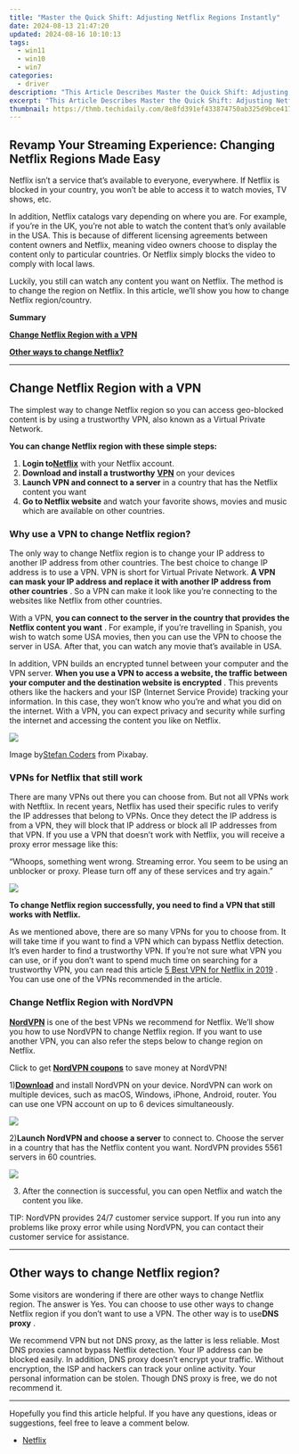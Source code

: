 ```yaml
---
title: "Master the Quick Shift: Adjusting Netflix Regions Instantly"
date: 2024-08-13 21:47:20
updated: 2024-08-16 10:10:13
tags:
  - win11
  - win10
  - win7
categories:
  - driver
description: "This Article Describes Master the Quick Shift: Adjusting Netflix Regions Instantly"
excerpt: "This Article Describes Master the Quick Shift: Adjusting Netflix Regions Instantly"
thumbnail: https://thmb.techidaily.com/8e8fd391ef433874750ab325d9bce417e7f1e76eddd6075f48e66d463a68738d.jpg
---
```


## Revamp Your Streaming Experience: Changing Netflix Regions Made Easy

Netflix isn’t a service that’s available to everyone, everywhere. If Netflix is blocked in your country, you won’t be able to access it to watch movies, TV shows, etc.

 In addition, Netflix catalogs vary depending on where you are. For example, if you’re in the UK, you’re not able to watch the content that’s only available in the USA. This is because of different licensing agreements between content owners and Netflix, meaning video owners choose to display the content only to particular countries. Or Netflix simply blocks the video to comply with local laws.

 Luckily, you still can watch any content you want on Netflix. The method is to change the region on Netflix. In this article, we’ll show you how to change Netflix region/country.

**Summary**

[**Change Netflix Region with a VPN**](https://tools.techidaily.com/drivereasy/download/)

[**Other ways to change Netflix?**](https://tools.techidaily.com/drivereasy/download/)

---

## Change Netflix Region with a VPN

 The simplest way to change Netflix region so you can access geo-blocked content is by using a trustworthy VPN, also known as a Virtual Private Network.

**You can change Netflix region with these simple steps:**

1. **Login to[Netflix](https://www.netflix.com)** [](https://www.netflix.com) with your Netflix account.
2. **Download and install a trustworthy** [**VPN**](https://tools.techidaily.com/drivereasy/download/) on your devices
3. **Launch VPN and connect to a server** in a country that has the Netflix content you want
4. **Go to Netflix website** and watch your favorite shows, movies and music which are available on other countries.

### Why use a VPN to change Netflix region?

 The only way to change Netflix region is to change your IP address to another IP address from other countries. The best choice to change IP address is to use a VPN. VPN is short for Virtual Private Network. **A VPN can mask your IP address and replace it with another IP address from other countries** . So a VPN can make it look like you’re connecting to the websites like Netflix from other countries.

 With a VPN, **you can connect to the server in the country that provides the Netflix content you want** . For example, if you’re travelling in Spanish, you wish to watch some USA movies, then you can use the VPN to choose the server in USA. After that, you can watch any movie that’s available in USA.

 In addition, VPN builds an encrypted tunnel between your computer and the VPN server. **When you use a VPN to access a website, the traffic between your computer and the destination website is encrypted** . This prevents others like the hackers and your ISP (Internet Service Provide) tracking your information. In this case, they won’t know who you’re and what you did on the internet. With a VPN, you can expect privacy and security while surfing the internet and accessing the content you like on Netflix.

![](https://images.drivereasy.com/wp-content/uploads/2019/09/vpn-for-home-security-4079772_1920-1024x535.jpg)

 Image by[Stefan Coders](https://pixabay.com/users/Madskip-11782809/?utm%5Fsource=link-attribution&utm%5Fmedium=referral&utm%5Fcampaign=image&utm%5Fcontent=4079772) from[](https://pixabay.com/?utm%5Fsource=link-attribution&utm%5Fmedium=referral&utm%5Fcampaign=image&utm%5Fcontent=4079772) Pixabay.

### VPNs for Netflix that still work

 There are many VPNs out there you can choose from. But not all VPNs work with Netftlix. In recent years, Netflix has used their specific rules to verify the IP addresses that belong to VPNs. Once they detect the IP address is from a VPN, they will block that IP address or block all IP addresses from that VPN. If you use a VPN that doesn’t work with Netflix, you will receive a proxy error message like this:

 “Whoops, something went wrong. Streaming error. You seem to be using an unblocker or proxy. Please turn off any of these services and try again.”

![](https://images.drivereasy.com/wp-content/uploads/2019/09/image-328.png)

 **To change Netflix region successfully, you need to find a VPN that still works with Netflix.**

 As we mentioned above, there are so many VPNs for you to choose from. It will take time if you want to find a VPN which can bypass Netflix detection. It’s even harder to find a trustworthy VPN. If you’re not sure what VPN you can use, or if you don’t want to spend much time on searching for a trustworthy VPN, you can read this article [5 Best VPN for Netflix in 2019](https://tools.techidaily.com/drivereasy/download/) . You can use one of the VPNs recommended in the article.

### Change Netflix Region with NordVPN

**[NordVPN](https://tools.techidaily.com/drivereasy/download/)**  is one of the best VPNs we recommend for Netflix. We’ll show you how to use NordVPN to change Netflix region. If you want to use another VPN, you can also refer the steps below to change region on Netflix.

 Click to get **[NordVPN coupons](https://tools.techidaily.com/drivereasy/download/)**  to save money at NordVPN!

 1)[**Download**](https://tools.techidaily.com/drivereasy/download/) and install NordVPN on your device. NordVPN can work on multiple devices, such as macOS, Windows, iPhone, Android, router. You can use one VPN account on up to 6 devices simultaneously.

![](https://images.drivereasy.com/wp-content/uploads/2019/09/image-327.png)

 2)**Launch NordVPN and choose a server** to connect to. Choose the server in a country that has the Netflix content you want. NordVPN provides 5561 servers in 60 countries.

![](https://images.drivereasy.com/wp-content/uploads/2019/09/image-329.png)

 3) After the connection is successful, you can open Netflix and watch the content you like.

 TIP: NordVPN provides 24/7 customer service support. If you run into any problems like proxy error while using NordVPN, you can contact their customer service for assistance.

---

## Other ways to change Netflix region?

 Some visitors are wondering if there are other ways to change Netflix region. The answer is Yes. You can choose to use other ways to change Netflix region if you don’t want to use a VPN. The other way is to use**DNS proxy** .

 We recommend VPN but not DNS proxy, as the latter is less reliable. Most DNS proxies cannot bypass Netflix detection. Your IP address can be blocked easily. In addition, DNS proxy doesn’t encrypt your traffic. Without encryption, the ISP and hackers can track your online activity. Your personal information can be stolen. Though DNS proxy is free, we do not recommend it.

---

 Hopefully you find this article helpful. If you have any questions, ideas or suggestions, feel free to leave a comment below.

* [Netflix](https://tools.techidaily.com/drivereasy/download/)

<ins class="adsbygoogle"
     style="display:block"
     data-ad-format="autorelaxed"
     data-ad-client="ca-pub-7571918770474297"
     data-ad-slot="1223367746"></ins>



<ins class="adsbygoogle"
     style="display:block"
     data-ad-client="ca-pub-7571918770474297"
     data-ad-slot="8358498916"
     data-ad-format="auto"
     data-full-width-responsive="true"></ins>
